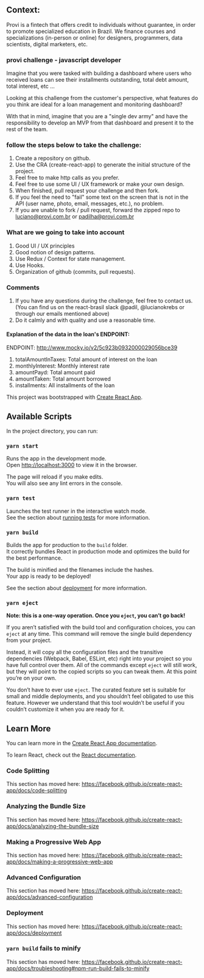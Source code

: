 ## Context:

Provi is a fintech that offers credit to individuals without guarantee, in order to promote specialized education in Brazil. We finance courses and specializations (in-person or online) for designers, programmers, data scientists, digital marketers, etc.

### provi challenge - javascript developer

Imagine that you were tasked with building a dashboard where users who received loans can see their installments outstanding, total debt amount, total interest, etc ...

Looking at this challenge from the customer's perspective, what features do you think are ideal for a loan management and monitoring dashboard?

With that in mind, imagine that you are a "single dev army" and have the responsibility to develop an MVP from that dashboard and present it to the rest of the team.

### follow the steps below to take the challenge:

1. Create a repository on github.
2. Use the CRA (create-react-app) to generate the initial structure of the project.
3. Feel free to make http calls as you prefer.
4. Feel free to use some UI / UX framework or make your own design.
5. When finished, pull request your challenge and then fork.
6. If you feel the need to "fail" some text on the screen that is not in the API (user name, photo, email, messages, etc.), no problem.
7. If you are unable to fork / pull request, forward the zipped repo to luciano@provi.com.br or padilha@provi.com.br

### What are we going to take into account

1. Good UI / UX principles
2. Good notion of design patterns.
3. Use Redux / Context for state management.
4. Use Hooks.
5. Organization of github (commits, pull requests).

### Comments

1. If you have any questions during the challenge, feel free to contact us. (You can find us on the react-brasil slack @padil, @lucianokrebs or through our emails mentioned above)
2. Do it calmly and with quality and use a reasonable time.

#### Explanation of the data in the loan's ENDPOINT:

ENDPOINT: http://www.mocky.io/v2/5c923b0932000029056bce39

1. totalAmountInTaxes: Total amount of interest on the loan
2. monthlyInterest: Monthly interest rate
3. amountPayd: Total amount paid
4. amountTaken: Total amount borrowed
5. installments: All installments of the loan

This project was bootstrapped with [Create React App](https://github.com/facebook/create-react-app).

## Available Scripts

In the project directory, you can run:

### `yarn start`

Runs the app in the development mode.<br />
Open [http://localhost:3000](http://localhost:3000) to view it in the browser.

The page will reload if you make edits.<br />
You will also see any lint errors in the console.

### `yarn test`

Launches the test runner in the interactive watch mode.<br />
See the section about [running tests](https://facebook.github.io/create-react-app/docs/running-tests) for more information.

### `yarn build`

Builds the app for production to the `build` folder.<br />
It correctly bundles React in production mode and optimizes the build for the best performance.

The build is minified and the filenames include the hashes.<br />
Your app is ready to be deployed!

See the section about [deployment](https://facebook.github.io/create-react-app/docs/deployment) for more information.

### `yarn eject`

**Note: this is a one-way operation. Once you `eject`, you can’t go back!**

If you aren’t satisfied with the build tool and configuration choices, you can `eject` at any time. This command will remove the single build dependency from your project.

Instead, it will copy all the configuration files and the transitive dependencies (Webpack, Babel, ESLint, etc) right into your project so you have full control over them. All of the commands except `eject` will still work, but they will point to the copied scripts so you can tweak them. At this point you’re on your own.

You don’t have to ever use `eject`. The curated feature set is suitable for small and middle deployments, and you shouldn’t feel obligated to use this feature. However we understand that this tool wouldn’t be useful if you couldn’t customize it when you are ready for it.

## Learn More

You can learn more in the [Create React App documentation](https://facebook.github.io/create-react-app/docs/getting-started).

To learn React, check out the [React documentation](https://reactjs.org/).

### Code Splitting

This section has moved here: https://facebook.github.io/create-react-app/docs/code-splitting

### Analyzing the Bundle Size

This section has moved here: https://facebook.github.io/create-react-app/docs/analyzing-the-bundle-size

### Making a Progressive Web App

This section has moved here: https://facebook.github.io/create-react-app/docs/making-a-progressive-web-app

### Advanced Configuration

This section has moved here: https://facebook.github.io/create-react-app/docs/advanced-configuration

### Deployment

This section has moved here: https://facebook.github.io/create-react-app/docs/deployment

### `yarn build` fails to minify

This section has moved here: https://facebook.github.io/create-react-app/docs/troubleshooting#npm-run-build-fails-to-minify
